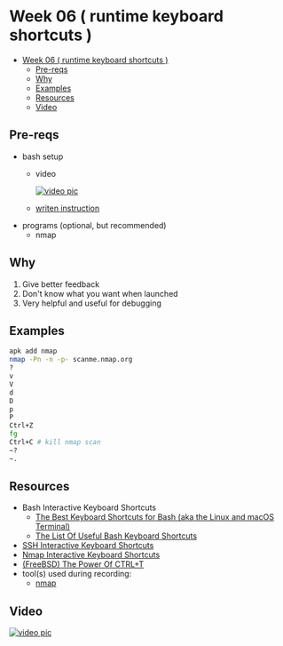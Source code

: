 # Week 06 ( runtime keyboard shortcuts )

- [Week 06 ( runtime keyboard shortcuts )](#week-06--runtime-keyboard-shortcuts-)
  - [Pre-reqs](#pre-reqs)
  - [Why](#why)
  - [Examples](#examples)
  - [Resources](#resources)
  - [Video](#video)

## Pre-reqs

- bash setup
  - video

    [![video pic](https://img.youtube.com/vi/mfP8R1yr80A/0.jpg)](https://youtu.be/mfP8R1yr80A)

  - [writen instruction](/install_methods/)
- programs (optional, but recommended)
  - nmap

## Why

1. Give better feedback
2. Don't know what you want when launched
3. Very helpful and useful for debugging

## Examples

```bash
apk add nmap
nmap -Pn -n -p- scanme.nmap.org
?
v
V
d
D
p
P
Ctrl+Z
fg
Ctrl+C # kill nmap scan
~?
~.
```

## Resources

- Bash Interactive Keyboard Shortcuts
  - [The Best Keyboard Shortcuts for Bash (aka the Linux and macOS Terminal)](https://www.howtogeek.com/howto/ubuntu/keyboard-shortcuts-for-bash-command-shell-for-ubuntu-debian-suse-redhat-linux-etc/)
  - [The List Of Useful Bash Keyboard Shortcuts](https://ostechnix.com/list-useful-bash-keyboard-shortcuts/)
- [SSH Interactive Keyboard Shortcuts](https://www.pixelbeat.org/lkdb/ssh.html)
- [Nmap Interactive Keyboard Shortcuts](https://nmap.org/book/man-runtime-interaction.html)
- [(FreeBSD) The Power Of CTRL+T](https://blog.danielisz.org/2018/06/21/the-power-of-ctrlt/)
- tool(s) used during recording:
  - [nmap](https://nmap.org/)

## Video

[![video pic](https://img.youtube.com/vi/Enq3qT9fCWA/0.jpg)](https://youtu.be/Enq3qT9fCWA)
